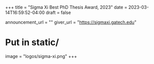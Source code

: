 +++
title = "Sigma Xi Best PhD Thesis Award, 2023"
date = 2023-03-14T16:59:52-04:00
draft = false

announcement_url = ""
giver_url = "https://sigmaxi.gatech.edu"

# Put in static/
image = "logos/sigma-xi.png"
+++
